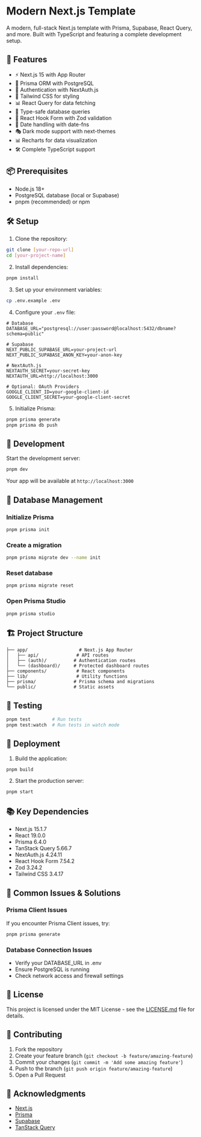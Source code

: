 # Modern Next.js Template

A modern, full-stack Next.js template with Prisma, Supabase, React Query, and more. Built with TypeScript and featuring a complete development setup.

## 🚀 Features

- ⚡️ Next.js 15 with App Router
- 🔋 Prisma ORM with PostgreSQL
- 🔑 Authentication with NextAuth.js
- 🎨 Tailwind CSS for styling
- 📊 React Query for data fetching
- 🏢 Type-safe database queries
- 🔄 React Hook Form with Zod validation
- 📅 Date handling with date-fns
- 🎭 Dark mode support with next-themes
- 📊 Recharts for data visualization
- 🛠 Complete TypeScript support

## 📦 Prerequisites

- Node.js 18+ 
- PostgreSQL database (local or Supabase)
- pnpm (recommended) or npm

## 🛠 Setup

1. Clone the repository:
```bash
git clone [your-repo-url]
cd [your-project-name]
```

2. Install dependencies:
```bash
pnpm install
```

3. Set up your environment variables:
```bash
cp .env.example .env
```

4. Configure your `.env` file:
```env
# Database
DATABASE_URL="postgresql://user:password@localhost:5432/dbname?schema=public"

# Supabase
NEXT_PUBLIC_SUPABASE_URL=your-project-url
NEXT_PUBLIC_SUPABASE_ANON_KEY=your-anon-key

# NextAuth.js
NEXTAUTH_SECRET=your-secret-key
NEXTAUTH_URL=http://localhost:3000

# Optional: OAuth Providers
GOOGLE_CLIENT_ID=your-google-client-id
GOOGLE_CLIENT_SECRET=your-google-client-secret
```

5. Initialize Prisma:
```bash
pnpm prisma generate
pnpm prisma db push
```

## 🚀 Development

Start the development server:
```bash
pnpm dev
```

Your app will be available at `http://localhost:3000`

## 📝 Database Management

### Initialize Prisma
```bash
pnpm prisma init
```

### Create a migration
```bash
pnpm prisma migrate dev --name init
```

### Reset database
```bash
pnpm prisma migrate reset
```

### Open Prisma Studio
```bash
pnpm prisma studio
```

## 🏗 Project Structure

```
├── app/                   # Next.js App Router
│   ├── api/              # API routes
│   ├── (auth)/          # Authentication routes
│   └── (dashboard)/     # Protected dashboard routes
├── components/           # React components
├── lib/                  # Utility functions
├── prisma/              # Prisma schema and migrations
└── public/              # Static assets
```

## 🧪 Testing

```bash
pnpm test        # Run tests
pnpm test:watch  # Run tests in watch mode
```

## 🚀 Deployment

1. Build the application:
```bash
pnpm build
```

2. Start the production server:
```bash
pnpm start
```

## 📚 Key Dependencies

- Next.js 15.1.7
- React 19.0.0
- Prisma 6.4.0
- TanStack Query 5.66.7
- NextAuth.js 4.24.11
- React Hook Form 7.54.2
- Zod 3.24.2
- Tailwind CSS 3.4.17

## 🔧 Common Issues & Solutions

### Prisma Client Issues
If you encounter Prisma Client issues, try:
```bash
pnpm prisma generate
```

### Database Connection Issues
- Verify your DATABASE_URL in .env
- Ensure PostgreSQL is running
- Check network access and firewall settings

## 📄 License

This project is licensed under the MIT License - see the [LICENSE.md](LICENSE.md) file for details.

## 🤝 Contributing

1. Fork the repository
2. Create your feature branch (`git checkout -b feature/amazing-feature`)
3. Commit your changes (`git commit -m 'Add some amazing feature'`)
4. Push to the branch (`git push origin feature/amazing-feature`)
5. Open a Pull Request

## 🙏 Acknowledgments

- [Next.js](https://nextjs.org/)
- [Prisma](https://www.prisma.io/)
- [Supabase](https://supabase.com/)
- [TanStack Query](https://tanstack.com/query)

